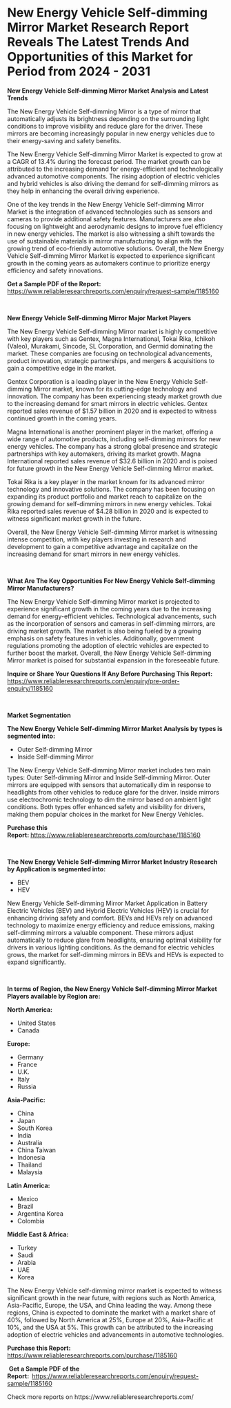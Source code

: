 <p><h1>New Energy Vehicle Self-dimming Mirror Market Research Report Reveals The Latest Trends And Opportunities of this Market for Period from 2024 - 2031</h1></p><p><strong>New Energy Vehicle Self-dimming Mirror Market Analysis and Latest Trends</strong></p>
<p><p>The New Energy Vehicle Self-dimming Mirror is a type of mirror that automatically adjusts its brightness depending on the surrounding light conditions to improve visibility and reduce glare for the driver. These mirrors are becoming increasingly popular in new energy vehicles due to their energy-saving and safety benefits.</p><p>The New Energy Vehicle Self-dimming Mirror Market is expected to grow at a CAGR of 13.4% during the forecast period. The market growth can be attributed to the increasing demand for energy-efficient and technologically advanced automotive components. The rising adoption of electric vehicles and hybrid vehicles is also driving the demand for self-dimming mirrors as they help in enhancing the overall driving experience.</p><p>One of the key trends in the New Energy Vehicle Self-dimming Mirror Market is the integration of advanced technologies such as sensors and cameras to provide additional safety features. Manufacturers are also focusing on lightweight and aerodynamic designs to improve fuel efficiency in new energy vehicles. The market is also witnessing a shift towards the use of sustainable materials in mirror manufacturing to align with the growing trend of eco-friendly automotive solutions. Overall, the New Energy Vehicle Self-dimming Mirror Market is expected to experience significant growth in the coming years as automakers continue to prioritize energy efficiency and safety innovations.</p></p>
<p><strong>Get a Sample PDF of the Report:&nbsp;</strong> <a href="https://www.reliableresearchreports.com/enquiry/request-sample/1185160">https://www.reliableresearchreports.com/enquiry/request-sample/1185160</a></p>
<p>&nbsp;</p>
<p><strong>New Energy Vehicle Self-dimming Mirror Major Market Players</strong></p>
<p><p>The New Energy Vehicle Self-dimming Mirror market is highly competitive with key players such as Gentex, Magna International, Tokai Rika, Ichikoh (Valeo), Murakami, Sincode, SL Corporation, and Germid dominating the market. These companies are focusing on technological advancements, product innovation, strategic partnerships, and mergers & acquisitions to gain a competitive edge in the market.</p><p>Gentex Corporation is a leading player in the New Energy Vehicle Self-dimming Mirror market, known for its cutting-edge technology and innovation. The company has been experiencing steady market growth due to the increasing demand for smart mirrors in electric vehicles. Gentex reported sales revenue of $1.57 billion in 2020 and is expected to witness continued growth in the coming years.</p><p>Magna International is another prominent player in the market, offering a wide range of automotive products, including self-dimming mirrors for new energy vehicles. The company has a strong global presence and strategic partnerships with key automakers, driving its market growth. Magna International reported sales revenue of $32.6 billion in 2020 and is poised for future growth in the New Energy Vehicle Self-dimming Mirror market.</p><p>Tokai Rika is a key player in the market known for its advanced mirror technology and innovative solutions. The company has been focusing on expanding its product portfolio and market reach to capitalize on the growing demand for self-dimming mirrors in new energy vehicles. Tokai Rika reported sales revenue of $4.28 billion in 2020 and is expected to witness significant market growth in the future.</p><p>Overall, the New Energy Vehicle Self-dimming Mirror market is witnessing intense competition, with key players investing in research and development to gain a competitive advantage and capitalize on the increasing demand for smart mirrors in new energy vehicles.</p></p>
<p>&nbsp;</p>
<p><strong>What Are The Key Opportunities For New Energy Vehicle Self-dimming Mirror Manufacturers?</strong></p>
<p><p>The New Energy Vehicle Self-dimming Mirror market is projected to experience significant growth in the coming years due to the increasing demand for energy-efficient vehicles. Technological advancements, such as the incorporation of sensors and cameras in self-dimming mirrors, are driving market growth. The market is also being fueled by a growing emphasis on safety features in vehicles. Additionally, government regulations promoting the adoption of electric vehicles are expected to further boost the market. Overall, the New Energy Vehicle Self-dimming Mirror market is poised for substantial expansion in the foreseeable future.</p></p>
<p><strong>Inquire or Share Your Questions If Any Before Purchasing This Report:</strong> <a href="https://www.reliableresearchreports.com/enquiry/pre-order-enquiry/1185160">https://www.reliableresearchreports.com/enquiry/pre-order-enquiry/1185160</a></p>
<p>&nbsp;</p>
<p><strong>Market Segmentation</strong></p>
<p><strong>The New Energy Vehicle Self-dimming Mirror Market Analysis by types is segmented into:</strong></p>
<p><ul><li>Outer Self-dimming Mirror</li><li>Inside Self-dimming Mirror</li></ul></p>
<p><p>The New Energy Vehicle Self-dimming Mirror market includes two main types: Outer Self-dimming Mirror and Inside Self-dimming Mirror. Outer mirrors are equipped with sensors that automatically dim in response to headlights from other vehicles to reduce glare for the driver. Inside mirrors use electrochromic technology to dim the mirror based on ambient light conditions. Both types offer enhanced safety and visibility for drivers, making them popular choices in the market for New Energy Vehicles.</p></p>
<p><strong>Purchase this Report:&nbsp;</strong><a href="https://www.reliableresearchreports.com/purchase/1185160">https://www.reliableresearchreports.com/purchase/1185160</a></p>
<p>&nbsp;</p>
<p><strong>The New Energy Vehicle Self-dimming Mirror Market Industry Research by Application is segmented into:</strong></p>
<p><ul><li>BEV</li><li>HEV</li></ul></p>
<p><p>New Energy Vehicle Self-dimming Mirror Market Application in Battery Electric Vehicles (BEV) and Hybrid Electric Vehicles (HEV) is crucial for enhancing driving safety and comfort. BEVs and HEVs rely on advanced technology to maximize energy efficiency and reduce emissions, making self-dimming mirrors a valuable component. These mirrors adjust automatically to reduce glare from headlights, ensuring optimal visibility for drivers in various lighting conditions. As the demand for electric vehicles grows, the market for self-dimming mirrors in BEVs and HEVs is expected to expand significantly.</p></p>
<p>&nbsp;</p>
<p><strong>In terms of Region, the New Energy Vehicle Self-dimming Mirror Market Players available by Region are:</strong></p>
<p>
    <p> <strong> North America: </strong>
        <ul>
            <li>United States</li>
            <li>Canada</li>
        </ul>
        </p> 
    <p> <strong> Europe: </strong>
        <ul>
            <li>Germany</li>
            <li>France</li>
            <li>U.K.</li>
            <li>Italy</li>
            <li>Russia</li>
        </ul>
        </p> 
    <p> <strong> Asia-Pacific: </strong>
        <ul>
            <li>China</li>
            <li>Japan</li>
            <li>South Korea</li>
            <li>India</li>
            <li>Australia</li>
            <li>China Taiwan</li>
            <li>Indonesia</li>
            <li>Thailand</li>
            <li>Malaysia</li>
        </ul>
        </p> 
    <p> <strong> Latin America: </strong>
        <ul>
            <li>Mexico</li>
            <li>Brazil</li>
            <li>Argentina Korea</li>
            <li>Colombia</li>
        </ul>
        </p> 
    <p> <strong> Middle East & Africa: </strong>
        <ul>
            <li>Turkey</li>
            <li>Saudi</li>
            <li>Arabia</li>
            <li>UAE</li>
            <li>Korea</li>
        </ul>
    </p>
    </p>
<p><p>The New Energy Vehicle self-dimming mirror market is expected to witness significant growth in the near future, with regions such as North America, Asia-Pacific, Europe, the USA, and China leading the way. Among these regions, China is expected to dominate the market with a market share of 40%, followed by North America at 25%, Europe at 20%, Asia-Pacific at 10%, and the USA at 5%. This growth can be attributed to the increasing adoption of electric vehicles and advancements in automotive technologies.</p></p>
<p><strong>Purchase this Report: </strong><a href="https://www.reliableresearchreports.com/purchase/1185160">https://www.reliableresearchreports.com/purchase/1185160</a></p>
<p>&nbsp;<strong>Get a Sample PDF of the Report:&nbsp;&nbsp;</strong><a href="https://www.reliableresearchreports.com/enquiry/request-sample/1185160">https://www.reliableresearchreports.com/enquiry/request-sample/1185160</a></p>
<p><strong></strong></p>
<p>Check more reports on https://www.reliableresearchreports.com/</p>